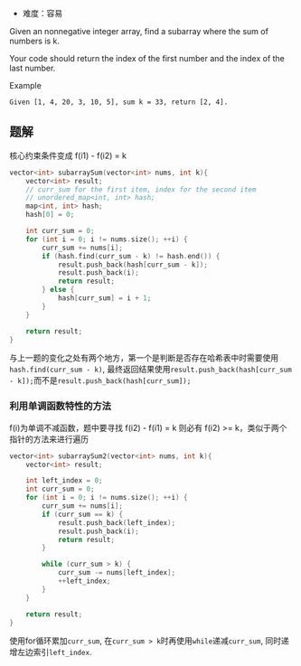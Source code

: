 + 难度：容易

Given an nonnegative integer array, find a subarray where the sum of numbers is k.

Your code should return the index of the first number and the index of the last number.

Example

    Given [1, 4, 20, 3, 10, 5], sum k = 33, return [2, 4].


## 题解

核心约束条件变成 f(i1) - f(i2) = k

```cpp
vector<int> subarraySum(vector<int> nums, int k){
    vector<int> result;
    // curr_sum for the first item, index for the second item
    // unordered_map<int, int> hash;
    map<int, int> hash;
    hash[0] = 0;

    int curr_sum = 0;
    for (int i = 0; i != nums.size(); ++i) {
        curr_sum += nums[i];
        if (hash.find(curr_sum - k) != hash.end()) {
            result.push_back(hash[curr_sum - k]);
            result.push_back(i);
            return result;
        } else {
            hash[curr_sum] = i + 1;
        }
    }

    return result;
}

```

与上一题的变化之处有两个地方，第一个是判断是否存在哈希表中时需要使用`hash.find(curr_sum - k)`, 最终返回结果使用`result.push_back(hash[curr_sum - k]);`而不是`result.push_back(hash[curr_sum]);`

### 利用单调函数特性的方法

f(i)为单调不减函数，题中要寻找 f(i2) - f(i1) = k 则必有 f(i2) >= k，类似于两个指针的方法来进行遍历

```cpp
vector<int> subarraySum2(vector<int> nums, int k){
    vector<int> result;

    int left_index = 0;
    int curr_sum = 0;
    for (int i = 0; i != nums.size(); ++i) {
        curr_sum += nums[i];
        if (curr_sum == k) {
            result.push_back(left_index);
            result.push_back(i);
            return result;
        }

        while (curr_sum > k) {
            curr_sum -= nums[left_index];
            ++left_index;
        }
    }

    return result;
}

```
使用for循环累加`curr_sum`, 在`curr_sum > k`时再使用`while`递减`curr_sum`, 同时递增左边索引`left_index`.